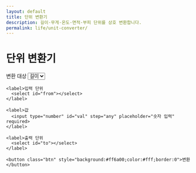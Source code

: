 ```yaml
---
layout: default
title: 단위 변환기
description: 길이·무게·온도·면적·부피 단위를 상호 변환합니다.
permalink: life/unit-converter/
---
```


# 단위 변환기
<div class="card" style="max-width:760px;margin:0 auto;">
  <form onsubmit="event.preventDefault();convert();">
    <label>변환 대상
      <select id="type">
        <option value="length">길이</option>
        <option value="weight">무게</option>
        <option value="temp">온도</option>
        <option value="area">면적</option>
        <option value="volume">부피</option>
      </select>
    </label>

    <label>입력 단위
      <select id="from"></select>
    </label>

    <label>값
      <input type="number" id="val" step="any" placeholder="숫자 입력" required>
    </label>

    <label>출력 단위
      <select id="to"></select>
    </label>

    <button class="btn" style="background:#ff6a00;color:#fff;border:0">변환</button>
  </form>
  <div id="out" class="note"></div>
</div>

<script>
const UNITS = {
  length: { m:1, cm:0.01, mm:0.001, km:1000, inch:0.0254, ft:0.3048, yd:0.9144, mile:1609.344 },
  weight: { kg:1, g:0.001, mg:0.000001, t:1000, lb:0.45359237, oz:0.028349523125 },
  area:   { "m²":1, "cm²":0.0001, "mm²":1e-6, "km²":1e6, "ha":10000, "a":100, "ft²":0.09290304, "yd²":0.83612736 },
  volume: { "m³":1, "L":0.001, "mL":1e-6, "gal(US)":0.003785411784, "qt(US)":0.000946352946, "pt(US)":0.000473176473, "cup(US)":0.000236588236, "fl oz(US)":2.95735295625e-5 }
};
const TEMP = ["°C","°F","K"];
const typeSel = document.getElementById('type'), fromSel = document.getElementById('from'), toSel = document.getElementById('to');

function fillUnits(){
  const t=typeSel.value; fromSel.innerHTML=''; toSel.innerHTML='';
  const options = t==='temp' ? TEMP : Object.keys(UNITS[t]);
  options.forEach(u=>{
    const o1=document.createElement('option'); o1.value=o1.textContent=u; fromSel.appendChild(o1);
    const o2=document.createElement('option'); o2.value=o2.textContent=u; toSel.appendChild(o2);
  });
  toSel.selectedIndex = 1 < toSel.options.length ? 1 : 0;
}
typeSel.addEventListener('change', fillUnits); fillUnits();

function convertTemp(v, from, to){
  let c = from==='°C'? v : from==='°F'? (v-32)/1.8 : v-273.15;
  if(to==='°C') return c;
  if(to==='°F') return c*1.8+32;
  if(to==='K')  return c+273.15;
}
function convert(){
  const t=typeSel.value, v=parseFloat(val.value), f=fromSel.value, to=toSel.value;
  if(!Number.isFinite(v)) return;
  let res;
  if(t==='temp'){
    res = convertTemp(v,f,to);
  }else{
    const base = v * UNITS[t][f];           // 입력 → 기준 단위
    res = base / UNITS[t][to];              // 기준 → 출력 단위
  }
  out.textContent = `${v} ${f} = ${(+res.toFixed(6)).toString()} ${to}`;
}
</script>
